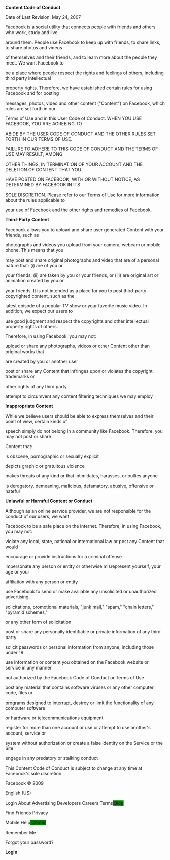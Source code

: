 **Content Code of Conduct**

Date of Last Revision: May 24, 2007

Facebook is a social utility that connects people with friends and others who work, study and live

around them. People use Facebook to keep up with friends, to share links, to share photos and videos

of themselves and their friends, and to learn more about the people they meet. We want Facebook to

be a place where people respect the rights and feelings of others, including third party intellectual

property rights. Therefore, we have established certain rules for using Facebook and for posting

messages, photos, video and other content ("Content") on Facebook, which rules are set forth in our

Terms of Use and in this User Code of Conduct. WHEN YOU USE FACEBOOK, YOU ARE AGREEING TO

ABIDE BY THE USER CODE OF CONDUCT AND THE OTHER RULES SET FORTH IN OUR TERMS OF USE.

FAILURE TO ADHERE TO THIS CODE OF CONDUCT AND THE TERMS OF USE MAY RESULT, AMONG

OTHER THINGS, IN TERMINATION OF YOUR ACCOUNT AND THE DELETION OF CONTENT THAT YOU

HAVE POSTED ON FACEBOOK, WITH OR WITHOUT NOTICE, AS DETERMINED BY FACEBOOK IN ITS

SOLE DISCRETION. Please refer to our Terms of Use for more information about the rules applicable to

your use of Facebook and the other rights and remedies of Facebook.

**Third-Party Content**

Facebook allows you to upload and share user generated Content with your friends, such as

photographs and videos you upload from your camera, webcam or mobile phone. This means that you

may post and share original photographs and video that are of a personal nature that: (i) are of you or

your friends, (ii) are taken by you or your friends, or (iii) are original art or animation created by you or

your friends. It is not intended as a place for you to post third-party copyrighted content, such as the

latest episode of a popular TV show or your favorite music video. In addition, we expect our users to

use good judgment and respect the copyrights and other intellectual property rights of others.

Therefore, in using Facebook, you may not:

upload or share any photographs, videos or other Content other than original works that

are created by you or another user

post or share any Content that infringes upon or violates the copyright, trademarks or

other rights of any third party

attempt to circumvent any content filtering techniques we may employ

**Inappropriate Content**

While we believe users should be able to express themselves and their point of view, certain kinds of

speech simply do not belong in a community like Facebook. Therefore, you may not post or share

Content that:

is obscene, pornographic or sexually explicit

depicts graphic or gratuitous violence

makes threats of any kind or that intimidates, harasses, or bullies anyone

is derogatory, demeaning, malicious, defamatory, abusive, offensive or hateful

**Unlawful or Harmful Content or Conduct**

Although as an online service provider, we are not responsible for the conduct of our users, we want

Facebook to be a safe place on the internet. Therefore, in using Facebook, you may not:

violate any local, state, national or international law or post any Content that would

encourage or provide instructions for a criminal offense

impersonate any person or entity or otherwise misrepresent yourself, your age or your

affiliation with any person or entity

use Facebook to send or make available any unsolicited or unauthorized advertising,

solicitations, promotional materials, "junk mail," "spam," "chain letters," "pyramid schemes,"

or any other form of solicitation

post or share any personally identifiable or private information of any third party

solicit passwords or personal information from anyone, including those under 18

use information or content you obtained on the Facebook website or service in any manner

not authorized by the Facebook Code of Conduct or Terms of Use

post any material that contains software viruses or any other computer code, files or

programs designed to interrupt, destroy or limit the functionality of any computer software

or hardware or telecommunications equipment

register for more than one account or use or attempt to use another's account, service or

system without authorization or create a false identity on the Service or the Site

engage in any predatory or stalking conduct

This Content Code of Conduct is subject to change at any time at Facebook's sole discretion.

 

Facebook © 2009

English (US)

Login About Advertising Developers Careers Terms<span style="background-color: green;"> Blog</span>

Find Friends Privacy

Mobile Help<span style="background-color: green;"> Center</span>

 

Remember Me

Forgot your password?

**Login**
